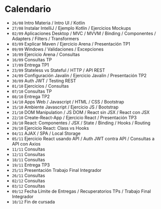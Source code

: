 # Calendario

- `26/08` Intro Materia / Intro UI / Kotlin
- `27/08` Instalar IntelliJ / Ejemplo Kotlin / Ejercicios Mockups
- `02/09` Aplicaciones Desktop / MVC / MVVM / Binding / Componentes / Adapters / Filters / Transformers
- `03/09` Explicar Maven / Ejercicio Arena / Presentación TP1
- `09/09` Windows / Validaciones / Excepciones
- `10/09` Ejercicio Arena / Consultas
- `16/09` Consultas TP
- `17/09` Entrega TP1
- `23/09` Stateless vs Stateful / HTTP / API REST
- `24/09` Configuración Javalin / Ejercicio Javalin / Presentación TP2
- `30/09` Auth JWT / Testing REST
- `01/10` Ejercicios / Consultas
- `07/10` Consultas TP
- `08/10` Entrega TP2
- `14/10` Apps Web / Javascript / HTML / CSS / Bootstrap
- `15/10` Ambiente Javascript / Ejercicio JS / Bootstrap
- `21/10` DOM Manipulation / JS DOM / React sin JSX / React con JSX
- `22/10` Create-React-App / Ejercicio React / Presentación TP3
- `28/10` React: Componentes / JSX / State / Binding / Hooks / Routing
- `29/10` Ejercicio React: Class vs Hooks
- `04/11` AJAX / SPA / Local Storage
- `05/11` Ejercicio React usando API / Auth JWT contra API / Consultas a API con Axios
- `11/11` Consultas
- `12/11` Consultas
- `18/11` Consultas
- `19/11` Entrega TP3
- `25/11` Presentación Trabajo Final Integrador
- `26/11` Consultas
- `02/12` Consultas
- `03/12` Consultas
- `09/12` Fecha Límite de Entregas / Recuperatorios TPs / Trabajo Final Integrador
- `10/12` Fin de cursada
